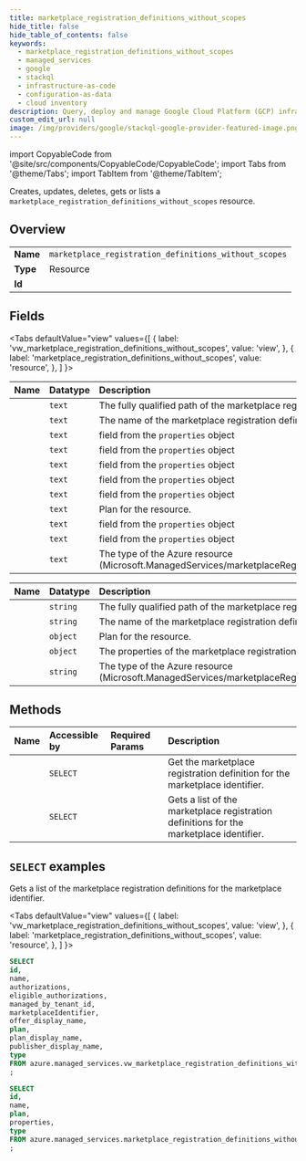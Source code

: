 ```yaml
---
title: marketplace_registration_definitions_without_scopes
hide_title: false
hide_table_of_contents: false
keywords:
  - marketplace_registration_definitions_without_scopes
  - managed_services
  - google
  - stackql
  - infrastructure-as-code
  - configuration-as-data
  - cloud inventory
description: Query, deploy and manage Google Cloud Platform (GCP) infrastructure and resources using SQL
custom_edit_url: null
image: /img/providers/google/stackql-google-provider-featured-image.png
---
```


import CopyableCode from '@site/src/components/CopyableCode/CopyableCode';
import Tabs from '@theme/Tabs';
import TabItem from '@theme/TabItem';

Creates, updates, deletes, gets or lists a <code>marketplace_registration_definitions_without_scopes</code> resource.

## Overview
<table><tbody>
<tr><td><b>Name</b></td><td><code>marketplace_registration_definitions_without_scopes</code></td></tr>
<tr><td><b>Type</b></td><td>Resource</td></tr>
<tr><td><b>Id</b></td><td><CopyableCode code="azure.managed_services.marketplace_registration_definitions_without_scopes" /></td></tr>
</tbody></table>

## Fields
<Tabs
    defaultValue="view"
    values={[
        { label: 'vw_marketplace_registration_definitions_without_scopes', value: 'view', },
        { label: 'marketplace_registration_definitions_without_scopes', value: 'resource', },
    ]
}>
<TabItem value="view">

| Name | Datatype | Description |
|:-----|:---------|:------------|
| <CopyableCode code="id" /> | `text` | The fully qualified path of the marketplace registration definition. |
| <CopyableCode code="name" /> | `text` | The name of the marketplace registration definition. |
| <CopyableCode code="authorizations" /> | `text` | field from the `properties` object |
| <CopyableCode code="eligible_authorizations" /> | `text` | field from the `properties` object |
| <CopyableCode code="managed_by_tenant_id" /> | `text` | field from the `properties` object |
| <CopyableCode code="marketplaceIdentifier" /> | `text` | field from the `properties` object |
| <CopyableCode code="offer_display_name" /> | `text` | field from the `properties` object |
| <CopyableCode code="plan" /> | `text` | Plan for the resource. |
| <CopyableCode code="plan_display_name" /> | `text` | field from the `properties` object |
| <CopyableCode code="publisher_display_name" /> | `text` | field from the `properties` object |
| <CopyableCode code="type" /> | `text` | The type of the Azure resource (Microsoft.ManagedServices/marketplaceRegistrationDefinitions). |
</TabItem>
<TabItem value="resource">

| Name | Datatype | Description |
|:-----|:---------|:------------|
| <CopyableCode code="id" /> | `string` | The fully qualified path of the marketplace registration definition. |
| <CopyableCode code="name" /> | `string` | The name of the marketplace registration definition. |
| <CopyableCode code="plan" /> | `object` | Plan for the resource. |
| <CopyableCode code="properties" /> | `object` | The properties of the marketplace registration definition. |
| <CopyableCode code="type" /> | `string` | The type of the Azure resource (Microsoft.ManagedServices/marketplaceRegistrationDefinitions). |
</TabItem></Tabs>

## Methods
| Name | Accessible by | Required Params | Description |
|:-----|:--------------|:----------------|:------------|
| <CopyableCode code="get" /> | `SELECT` | <CopyableCode code="marketplaceIdentifier" /> | Get the marketplace registration definition for the marketplace identifier. |
| <CopyableCode code="list" /> | `SELECT` | <CopyableCode code="" /> | Gets a list of the marketplace registration definitions for the marketplace identifier. |

## `SELECT` examples

Gets a list of the marketplace registration definitions for the marketplace identifier.

<Tabs
    defaultValue="view"
    values={[
        { label: 'vw_marketplace_registration_definitions_without_scopes', value: 'view', },
        { label: 'marketplace_registration_definitions_without_scopes', value: 'resource', },
    ]
}>
<TabItem value="view">

```sql
SELECT
id,
name,
authorizations,
eligible_authorizations,
managed_by_tenant_id,
marketplaceIdentifier,
offer_display_name,
plan,
plan_display_name,
publisher_display_name,
type
FROM azure.managed_services.vw_marketplace_registration_definitions_without_scopes
;
```
</TabItem>
<TabItem value="resource">


```sql
SELECT
id,
name,
plan,
properties,
type
FROM azure.managed_services.marketplace_registration_definitions_without_scopes
;
```
</TabItem></Tabs>

